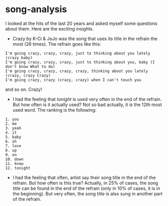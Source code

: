 # song-analysis

I looked at the hits of the last 20 years and asked myself some questions about them. Here are the exciting insights.

- Crazy by K-Ci & JoJo was the song that uses its title in the refrain the most (26 times). The refrain goes like this:
````
I'm going crazy, crazy, crazy, just to thinking about you lately (crazy baby)
I'm going crazy, crazy, crazy, just to thinking about you, baby (I don't know What to do)
I'm going crazy, crazy, crazy, crazy, thinking about you lately (crazy, crazy Crazy)
I'm going crazy, crazy (crazy, crazy) when I can't touch you
````
and so on. Crazy!

- I had the feeling that *tonight* is used very often in the end of the refrain. But how often is it actually used? Not so bad actually, it is the 12th most used word. The ranking is the following: 
````
1. you
2. me
3. yeah
4. it
5. baby
6. oh
7. love
8. up
9. on
10. down
11. know
12. tonight
````
- I had the feeling that often, artist say their song title in the end of the refrain. But how often is this true? Actually, in 25% of cases, the song title can be found in the end of the refrain (only in 10% of cases, it is in the beginning). But very often, the song title is also sung in another part of the refrain.
